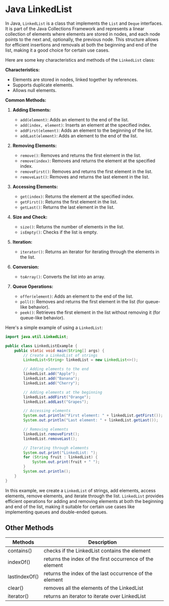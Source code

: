 # Java LinkedList

In Java, `LinkedList` is a class that implements the `List` and `Deque` interfaces. It is part of the Java Collections Framework and represents a linear collection of elements where elements are stored in nodes, and each node points to the next and, optionally, the previous node. This structure allows for efficient insertions and removals at both the beginning and end of the list, making it a good choice for certain use cases.

Here are some key characteristics and methods of the `LinkedList` class:

**Characteristics:**
- Elements are stored in nodes, linked together by references.
- Supports duplicate elements.
- Allows null elements.

**Common Methods:**

1. **Adding Elements:**
   - `add(element)`: Adds an element to the end of the list.
   - `add(index, element)`: Inserts an element at the specified index.
   - `addFirst(element)`: Adds an element to the beginning of the list.
   - `addLast(element)`: Adds an element to the end of the list.

2. **Removing Elements:**
   - `remove()`: Removes and returns the first element in the list.
   - `remove(index)`: Removes and returns the element at the specified index.
   - `removeFirst()`: Removes and returns the first element in the list.
   - `removeLast()`: Removes and returns the last element in the list.

3. **Accessing Elements:**
   - `get(index)`: Returns the element at the specified index.
   - `getFirst()`: Returns the first element in the list.
   - `getLast()`: Returns the last element in the list.

4. **Size and Check:**
   - `size()`: Returns the number of elements in the list.
   - `isEmpty()`: Checks if the list is empty.

5. **Iteration:**
   - `iterator()`: Returns an iterator for iterating through the elements in the list.

6. **Conversion:**
   - `toArray()`: Converts the list into an array.

7. **Queue Operations:**
   - `offer(element)`: Adds an element to the end of the list.
   - `poll()`: Removes and returns the first element in the list (for queue-like behavior).
   - `peek()`: Retrieves the first element in the list without removing it (for queue-like behavior).

Here's a simple example of using a `LinkedList`:

```java
import java.util.LinkedList;

public class LinkedListExample {
    public static void main(String[] args) {
        // Create a LinkedList of strings
        LinkedList<String> linkedList = new LinkedList<>();

        // Adding elements to the end
        linkedList.add("Apple");
        linkedList.add("Banana");
        linkedList.add("Cherry");

        // Adding elements at the beginning
        linkedList.addFirst("Orange");
        linkedList.addLast("Grapes");

        // Accessing elements
        System.out.println("First element: " + linkedList.getFirst());
        System.out.println("Last element: " + linkedList.getLast());

        // Removing elements
        linkedList.removeFirst();
        linkedList.removeLast();

        // Iterating through elements
        System.out.print("LinkedList: ");
        for (String fruit : linkedList) {
            System.out.print(fruit + " ");
        }
        System.out.println();
    }
}
```

In this example, we create a `LinkedList` of strings, add elements, access elements, remove elements, and iterate through the list. `LinkedList` provides efficient operations for adding and removing elements at both the beginning and end of the list, making it suitable for certain use cases like implementing queues and double-ended queues.


## Other Methods
| Methods	| Description|
|-----|---|
|contains()	|checks if the LinkedList contains the element|
|indexOf()|	returns the index of the first occurrence of the element|
|lastIndexOf()|	returns the index of the last occurrence of the element|
|clear()	|removes all the elements of the LinkedList|
|iterator()|	returns an iterator to iterate over LinkedList|

